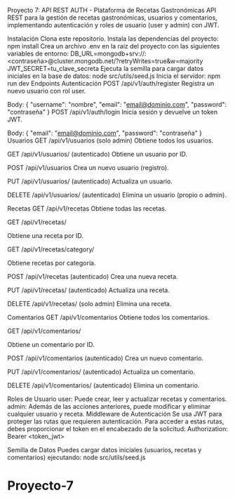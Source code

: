 Proyecto 7: API REST AUTH - Plataforma de Recetas Gastronómicas
API REST para la gestión de recetas gastronómicas, usuarios y comentarios, implementando autenticación y roles de usuario (user y admin) con JWT.

Instalación
Clona este repositorio.
Instala las dependencias del proyecto: npm install
Crea un archivo .env en la raíz del proyecto con las siguientes variables de entorno: DB_URL=mongodb+srv://<usuario>:<contraseña>@cluster.mongodb.net/<nombreBaseDatos>?retryWrites=true&w=majority
JWT_SECRET=tu_clave_secreta
Ejecuta la semilla para cargar datos iniciales en la base de datos: node src/utils/seed.js
Inicia el servidor: npm run dev
Endpoints
Autenticación
POST /api/v1/auth/register
Registra un nuevo usuario con rol user.

Body: { "username": "nombre", "email": "email@dominio.com", "password": "contraseña" }
POST /api/v1/auth/login
Inicia sesión y devuelve un token JWT.

Body: { "email": "email@dominio.com", "password": "contraseña" }
Usuarios
GET /api/v1/usuarios (solo admin)
Obtiene todos los usuarios.

GET /api/v1/usuarios/
(autenticado)
Obtiene un usuario por ID.

POST /api/v1/usuarios
Crea un nuevo usuario (registro).

PUT /api/v1/usuarios/
(autenticado)
Actualiza un usuario.

DELETE /api/v1/usuarios/
(autenticado)
Elimina un usuario (propio o admin).

Recetas
GET /api/v1/recetas
Obtiene todas las recetas.

GET /api/v1/recetas/

Obtiene una receta por ID.

GET /api/v1/recetas/category/

Obtiene recetas por categoría.

POST /api/v1/recetas (autenticado)
Crea una nueva receta.

PUT /api/v1/recetas/
(autenticado)
Actualiza una receta.

DELETE /api/v1/recetas/
(solo admin)
Elimina una receta.

Comentarios
GET /api/v1/comentarios
Obtiene todos los comentarios.

GET /api/v1/comentarios/

Obtiene un comentario por ID.

POST /api/v1/comentarios (autenticado)
Crea un nuevo comentario.

PUT /api/v1/comentarios/
(autenticado)
Actualiza un comentario.

DELETE /api/v1/comentarios/
(autenticado)
Elimina un comentario.

Roles de Usuario
user: Puede crear, leer y actualizar recetas y comentarios.
admin: Además de las acciones anteriores, puede modificar y eliminar cualquier usuario y receta.
Middleware de Autenticación
Se usa JWT para proteger las rutas que requieren autenticación. Para acceder a estas rutas, debes proporcionar el token en el encabezado de la solicitud:
Authorization: Bearer <token_jwt>

Semilla de Datos
Puedes cargar datos iniciales (usuarios, recetas y comentarios) ejecutando:
node src/utils/seed.js
# Proyecto-7
